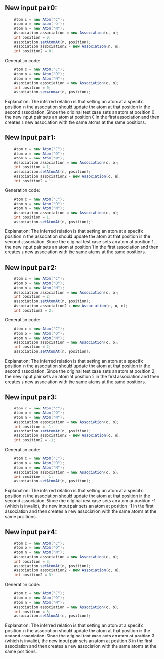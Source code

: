## New input pair0:
```java
    Atom c = new Atom("C");
    Atom o = new Atom("O");
    Atom n = new Atom("N");
    Association association = new Association(c, o);
    int position = 0;
    association.setAtomAt(n, position);
    Association association2 = new Association(n, o);
    int position2 = 0;
```
Generation code:
```java
    Atom c = new Atom("C");
    Atom o = new Atom("O");
    Atom n = new Atom("N");
    Association association = new Association(c, o);
    int position = 0;
    association.setAtomAt(n, position);
```
Explanation: The inferred relation is that setting an atom at a specific position in the association should update the atom at that position in the second association. Since the original test case sets an atom at position 0, the new input pair sets an atom at position 0 in the first association and then creates a new association with the same atoms at the same positions.

## New input pair1:
```java
    Atom c = new Atom("C");
    Atom o = new Atom("O");
    Atom n = new Atom("N");
    Association association = new Association(c, o);
    int position = 1;
    association.setAtomAt(n, position);
    Association association2 = new Association(c, n);
    int position2 = 1;
```
Generation code:
```java
    Atom c = new Atom("C");
    Atom o = new Atom("O");
    Atom n = new Atom("N");
    Association association = new Association(c, o);
    int position = 1;
    association.setAtomAt(n, position);
```
Explanation: The inferred relation is that setting an atom at a specific position in the association should update the atom at that position in the second association. Since the original test case sets an atom at position 1, the new input pair sets an atom at position 1 in the first association and then creates a new association with the same atoms at the same positions.

## New input pair2:
```java
    Atom c = new Atom("C");
    Atom o = new Atom("O");
    Atom n = new Atom("N");
    Association association = new Association(c, o);
    int position = 2;
    association.setAtomAt(n, position);
    Association association2 = new Association(c, o, n);
    int position2 = 2;
```
Generation code:
```java
    Atom c = new Atom("C");
    Atom o = new Atom("O");
    Atom n = new Atom("N");
    Association association = new Association(c, o);
    int position = 2;
    association.setAtomAt(n, position);
```
Explanation: The inferred relation is that setting an atom at a specific position in the association should update the atom at that position in the second association. Since the original test case sets an atom at position 2, the new input pair sets an atom at position 2 in the first association and then creates a new association with the same atoms at the same positions.

## New input pair3:
```java
    Atom c = new Atom("C");
    Atom o = new Atom("O");
    Atom n = new Atom("N");
    Association association = new Association(c, o);
    int position = -1;
    association.setAtomAt(n, position);
    Association association2 = new Association(c, o);
    int position2 = -1;
```
Generation code:
```java
    Atom c = new Atom("C");
    Atom o = new Atom("O");
    Atom n = new Atom("N");
    Association association = new Association(c, o);
    int position = -1;
    association.setAtomAt(n, position);
```
Explanation: The inferred relation is that setting an atom at a specific position in the association should update the atom at that position in the second association. Since the original test case sets an atom at position -1 (which is invalid), the new input pair sets an atom at position -1 in the first association and then creates a new association with the same atoms at the same positions.

## New input pair4:
```java
    Atom c = new Atom("C");
    Atom o = new Atom("O");
    Atom n = new Atom("N");
    Association association = new Association(c, o);
    int position = 3;
    association.setAtomAt(n, position);
    Association association2 = new Association(c, o);
    int position2 = 3;
```
Generation code:
```java
    Atom c = new Atom("C");
    Atom o = new Atom("O");
    Atom n = new Atom("N");
    Association association = new Association(c, o);
    int position = 3;
    association.setAtomAt(n, position);
```
Explanation: The inferred relation is that setting an atom at a specific position in the association should update the atom at that position in the second association. Since the original test case sets an atom at position 3 (which is invalid), the new input pair sets an atom at position 3 in the first association and then creates a new association with the same atoms at the same positions.
